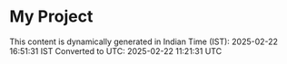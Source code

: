 # My Project

This content is dynamically generated in Indian Time (IST): 2025-02-22 16:51:31 IST
Converted to UTC: 2025-02-22 11:21:31 UTC
